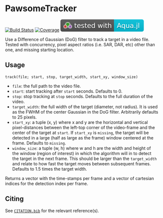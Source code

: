 # PawsomeTracker

[![Build Status](https://github.com/yakir12/PawsomeTracker.jl/actions/workflows/CI.yml/badge.svg?branch=main)](https://github.com/yakir12/PawsomeTracker.jl/actions/workflows/CI.yml?query=branch%3Amain)
[![Coverage](https://codecov.io/gh/yakir12/PawsomeTracker.jl/branch/main/graph/badge.svg)](https://codecov.io/gh/yakir12/PawsomeTracker.jl)
[![Aqua](https://raw.githubusercontent.com/JuliaTesting/Aqua.jl/master/badge.svg)](https://github.com/JuliaTesting/Aqua.jl)

Use a Difference of Gaussian (DoG) filter to track a target in a video file. Tested with concurrency, pixel aspect ratios (i.e. SAR, DAR, etc) other than one, and missing starting location.

## Usage

    track(file; start, stop, target_width, start_xy, window_size)

- `file`: the full path to the video file.
- `start`: start tracking after `start` seconds. Defaults to 0.
- `stop`: stop tracking at `stop` seconds.  Defaults to the full duration of the video.
- `target_width`: the full width of the target (diameter, not radius). It is used as the FWHM of the center Gaussian in the DoG filter. Arbitrarily defaults to 25 pixels.
- `start_xy`: a tuple (x, y) where x and y are the horizontal and vertical pixel-distances between the left-top corner of the video-frame and the center of the target at `start`. If `start_xy` is `missing`, the target will be detected in a large (half as large as the frame) window centered at the frame. Defaults to `missing`.
- `window_size`: a tuple (w, h) where w and h are the width and height of the window (region of interest) in which the algorithm will in to detect the target in the next frame. This should be larger than the `target_width` and relate to how fast the target moves between subsequent frames. Defaults to 1.5 times the target width.

Returns a vector with the time-stamps per frame and a vector of cartesian indices for the detection index per frame.

## Citing

See [`CITATION.bib`](CITATION.bib) for the relevant reference(s).
